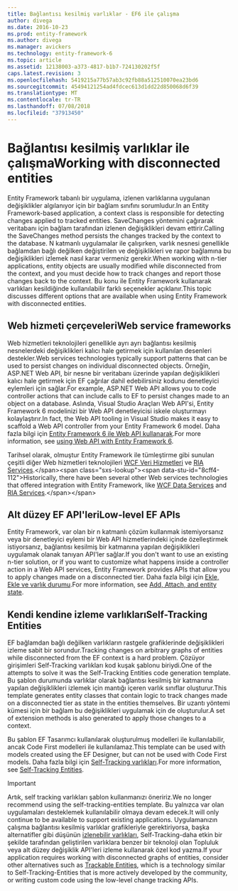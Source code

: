 ```yaml
---
title: Bağlantısı kesilmiş varlıklar - EF6 ile çalışma
author: divega
ms.date: 2016-10-23
ms.prod: entity-framework
ms.author: divega
ms.manager: avickers
ms.technology: entity-framework-6
ms.topic: article
ms.assetid: 12138003-a373-4817-b1b7-724130202f5f
caps.latest.revision: 3
ms.openlocfilehash: 5419215a77b57ab3c92fb88a512510070ea23bd6
ms.sourcegitcommit: 45494121254ad4fdcec613d1dd22d850068d6f39
ms.translationtype: MT
ms.contentlocale: tr-TR
ms.lasthandoff: 07/08/2018
ms.locfileid: "37913450"
---
```

# <a name="working-with-disconnected-entities"></a><span data-ttu-id="8cff4-102">Bağlantısı kesilmiş varlıklar ile çalışma</span><span class="sxs-lookup"><span data-stu-id="8cff4-102">Working with disconnected entities</span></span>
<span data-ttu-id="8cff4-103">Entity Framework tabanlı bir uygulama, izlenen varlıklarına uygulanan değişiklikler algılanıyor için bir bağlam sınıfını sorumludur.</span><span class="sxs-lookup"><span data-stu-id="8cff4-103">In an Entity Framework-based application, a context class is responsible for detecting changes applied to tracked entities.</span></span> <span data-ttu-id="8cff4-104">SaveChanges yöntemini çağırarak veritabanı için bağlam tarafından izlenen değişiklikleri devam ettirir.</span><span class="sxs-lookup"><span data-stu-id="8cff4-104">Calling the SaveChanges method persists the changes tracked by the context to the database.</span></span> <span data-ttu-id="8cff4-105">N katmanlı uygulamalar ile çalışırken, varlık nesnesi genellikle bağlamdan bağlı değilken değiştirilen ve değişiklikleri ve rapor bağlamına bu değişiklikleri izlemek nasıl karar vermeniz gerekir.</span><span class="sxs-lookup"><span data-stu-id="8cff4-105">When working with n-tier applications, entity objects are usually modified while disconnected from the context, and you must decide how to track changes and report those changes back to the context.</span></span> <span data-ttu-id="8cff4-106">Bu konu ile Entity Framework kullanarak varlıkları kesildiğinde kullanılabilir farklı seçenekler açıklanır.</span><span class="sxs-lookup"><span data-stu-id="8cff4-106">This topic discusses different options that are available when using Entity Framework with disconnected entities.</span></span>   

## <a name="web-service-frameworks"></a><span data-ttu-id="8cff4-107">Web hizmeti çerçeveleri</span><span class="sxs-lookup"><span data-stu-id="8cff4-107">Web service frameworks</span></span>

<span data-ttu-id="8cff4-108">Web hizmetleri teknolojileri genellikle ayrı ayrı bağlantısı kesilmiş nesnelerdeki değişiklikleri kalıcı hale getirmek için kullanılan desenleri destekler.</span><span class="sxs-lookup"><span data-stu-id="8cff4-108">Web services technologies typically support patterns that can be used to persist changes on individual disconnected objects.</span></span> <span data-ttu-id="8cff4-109">Örneğin, ASP.NET Web API, bir nesne bir veritabanı üzerinde yapılan değişiklikleri kalıcı hale getirmek için EF çağrılar dahil edebilirsiniz kodunu denetleyici eylemleri için sağlar.</span><span class="sxs-lookup"><span data-stu-id="8cff4-109">For example, ASP.NET Web API allows you to code controller actions that can include calls to EF to persist changes made to an object on a database.</span></span> <span data-ttu-id="8cff4-110">Aslında, Visual Studio Araçları Web API'si, Entity Framework 6 modelinizi bir Web API denetleyicisi iskele oluşturmayı kolaylaştırır.</span><span class="sxs-lookup"><span data-stu-id="8cff4-110">In fact, the Web API tooling in Visual Studio makes it easy to scaffold a Web API controller from your Entity Framework 6 model.</span></span> <span data-ttu-id="8cff4-111">Daha fazla bilgi için [Entity Framework 6 ile Web API kullanarak](https://docs.microsoft.com/en-us/aspnet/web-api/overview/data/using-web-api-with-entity-framework/).</span><span class="sxs-lookup"><span data-stu-id="8cff4-111">For more information, see [using Web API with Entity Framework 6](https://docs.microsoft.com/en-us/aspnet/web-api/overview/data/using-web-api-with-entity-framework/).</span></span>   

<span data-ttu-id="8cff4-112">Tarihsel olarak, olmuştur Entity Framework ile tümleştirme gibi sunulan çeşitli diğer Web hizmetleri teknolojileri [WCF Veri Hizmetleri](https://docs.microsoft.com/dotnet/framework/data/wcf/create-a-data-service-using-an-adonet-ef-data-wcf) ve [RIA Services](https://docs.microsoft.com/en-us/previous-versions/dotnet/wcf-ria/ee707344(v=vs.91)).</span><span class="sxs-lookup"><span data-stu-id="8cff4-112">Historically, there have been several other Web services technologies that offered integration with Entity Framework, like [WCF Data Services](https://docs.microsoft.com/dotnet/framework/data/wcf/create-a-data-service-using-an-adonet-ef-data-wcf) and [RIA Services](https://docs.microsoft.com/en-us/previous-versions/dotnet/wcf-ria/ee707344(v=vs.91)).</span></span>

## <a name="low-level-ef-apis"></a><span data-ttu-id="8cff4-113">Alt düzey EF API'leri</span><span class="sxs-lookup"><span data-stu-id="8cff4-113">Low-level EF APIs</span></span>

<span data-ttu-id="8cff4-114">Entity Framework, var olan bir n katmanlı çözüm kullanmak istemiyorsanız veya bir denetleyici eylemi bir Web API hizmetlerindeki içinde özelleştirmek istiyorsanız, bağlantısı kesilmiş bir katmanına yapılan değişiklikleri uygulamak olanak tanıyan API'ler sağlar.</span><span class="sxs-lookup"><span data-stu-id="8cff4-114">If you don't want to use an existing n-tier solution, or if you want to customize what happens inside a controller action in a Web API services, Entity Framework provides APIs that allow you to apply changes made on a disconnected tier.</span></span> <span data-ttu-id="8cff4-115">Daha fazla bilgi için [Ekle, Ekle ve varlık durumu](~/ef6/saving/change-tracking/entity-state.md).</span><span class="sxs-lookup"><span data-stu-id="8cff4-115">For more information, see [Add, Attach, and entity state](~/ef6/saving/change-tracking/entity-state.md).</span></span>  

## <a name="self-tracking-entities"></a><span data-ttu-id="8cff4-116">Kendi kendine izleme varlıkları</span><span class="sxs-lookup"><span data-stu-id="8cff4-116">Self-Tracking Entities</span></span>  

<span data-ttu-id="8cff4-117">EF bağlamdan bağlı değilken varlıkların rastgele grafiklerinde değişiklikleri izleme sabit bir sorundur.</span><span class="sxs-lookup"><span data-stu-id="8cff4-117">Tracking changes on arbitrary graphs of entities while disconnected from the EF context is a hard problem.</span></span> <span data-ttu-id="8cff4-118">Çözüyor girişimleri Self-Tracking varlıkları kod kuşak şablonu biriydi.</span><span class="sxs-lookup"><span data-stu-id="8cff4-118">One of the attempts to solve it was the Self-Tracking Entities code generation template.</span></span> <span data-ttu-id="8cff4-119">Bu şablon durumunda varlıklar olarak bağlantısı kesilmiş bir katmanına yapılan değişiklikleri izlemek için mantığı içeren varlık sınıflar oluşturur.</span><span class="sxs-lookup"><span data-stu-id="8cff4-119">This template generates entity classes that contain logic to track changes made on a disconnected tier as state in the entities themselves.</span></span> <span data-ttu-id="8cff4-120">Bir uzantı yöntemi kümesi için bir bağlam bu değişiklikleri uygulamak için de oluşturulur.</span><span class="sxs-lookup"><span data-stu-id="8cff4-120">A set of extension methods is also generated to apply those changes to a context.</span></span>

<span data-ttu-id="8cff4-121">Bu şablon EF Tasarımcı kullanılarak oluşturulmuş modelleri ile kullanılabilir, ancak Code First modelleri ile kullanılamaz.</span><span class="sxs-lookup"><span data-stu-id="8cff4-121">This template can be used with models created using the EF Designer, but can not be used with Code First models.</span></span> <span data-ttu-id="8cff4-122">Daha fazla bilgi için [Self-Tracking varlıkları](self-tracking-entities/index.md).</span><span class="sxs-lookup"><span data-stu-id="8cff4-122">For more information, see [Self-Tracking Entities](self-tracking-entities/index.md).</span></span>  

> [!IMPORTANT]
> <span data-ttu-id="8cff4-123">Artık, self tracking varlıkları şablon kullanmanızı öneririz.</span><span class="sxs-lookup"><span data-stu-id="8cff4-123">We no longer recommend using the self-tracking-entities template.</span></span> <span data-ttu-id="8cff4-124">Bu yalnızca var olan uygulamaları desteklemek kullanılabilir olmaya devam edecek.</span><span class="sxs-lookup"><span data-stu-id="8cff4-124">It will only continue to be available to support existing applications.</span></span> <span data-ttu-id="8cff4-125">Uygulamanızın çalışma bağlantısı kesilmiş varlıklar grafikleriyle gerektiriyorsa, başka alternatifler gibi düşünün [izlenebilir varlıkları](http://trackableentities.github.io/), Self-Tracking-daha etkin bir şekilde tarafından geliştirilen varlıklara benzer bir teknoloji olan Topluluk veya alt düzey değişiklik API'leri izleme kullanarak özel kod yazma.</span><span class="sxs-lookup"><span data-stu-id="8cff4-125">If your application requires working with disconnected graphs of entities, consider other alternatives such as [Trackable Entities](http://trackableentities.github.io/), which is a technology similar to Self-Tracking-Entities that is more actively developed by the community, or writing custom code using the low-level change tracking APIs.</span></span>
